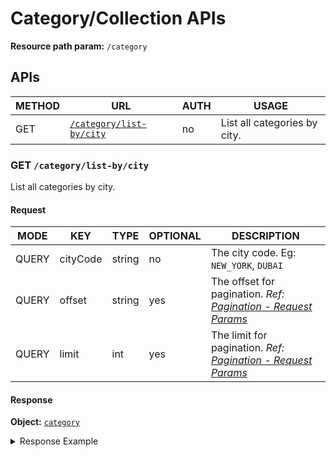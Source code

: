 # Category/Collection APIs

**Resource path param:** `/category`

## APIs

| METHOD | URL                                                     | AUTH | USAGE                        |
|--------|---------------------------------------------------------|------|------------------------------|
| GET    | [`/category/list-by/city`](#GET-/category/list-by/city) | no   | List all categories by city. |

### <a name="GET-/category/list-by/city"></a>GET `/category/list-by/city`

List all categories by city.

#### Request

| MODE  | KEY      | TYPE   | OPTIONAL | DESCRIPTION                                                                                                        |
|-------|----------|--------|----------|--------------------------------------------------------------------------------------------------------------------|
| QUERY | cityCode | string | no       | The city code. Eg: `NEW_YORK`, `DUBAI`                                                                             |
| QUERY | offset   | string | yes      | The offset for pagination. *Ref: [Pagination - Request Params](/conventions/basics.md#Pagination--Request-Params)* |
| QUERY | limit    | int    | yes      | The limit for pagination. *Ref: [Pagination - Request Params](/conventions/basics.md#Pagination--Request-Params)*  |

#### Response

**Object:** [`category`](/object-models/category-models.md#category)

<details>
<summary>Response Example</summary>

```json
{
	"items": [
		{
			"id": "123",
			"name": "Broadway",
			"cityCode": "NEW_YORK",
			"canonicalUrl": "https://www.headout.com/category/24/broadway"
		}
	],
	"nextUrl": "https://www.headout.com/api/public/v1/category/list-by/city?cityCode=NEW_YORK,offset=21,limit=20",
	"prevUrl": "https://www.headout.com/api/public/v1/category/list-by/city?cityCode=NEW_YORK,offset=0,limit=20",
	"total": 100,
	"nextOffset": 21
}
```
</details>